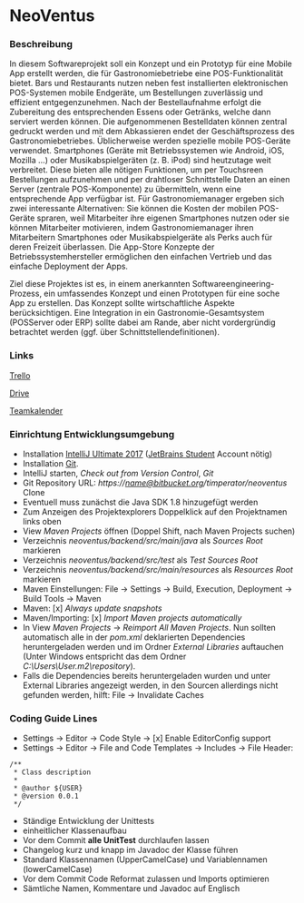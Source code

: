 # NeoVentus #

### Beschreibung ###

In diesem Softwareprojekt soll ein Konzept und ein Prototyp für eine Mobile App erstellt werden, die für Gastronomiebetriebe eine POS-Funktionalität bietet.
Bars und Restaurants nutzen neben fest installierten elektronischen POS-Systemen mobile Endgeräte, um Bestellungen zuverlässig und effizient entgegenzunehmen. Nach der Bestellaufnahme erfolgt die Zubereitung des entsprechenden Essens oder Getränks, welche dann serviert werden können. Die aufgenommenen Bestelldaten können zentral gedruckt werden und mit dem Abkassieren endet der Geschäftsprozess des Gastronomiebetriebes. Üblicherweise werden spezielle mobile POS-Geräte verwendet. Smartphones (Geräte mit Betriebssystemen wie Android, iOS, Mozilla ...) oder Musikabspielgeräten (z. B. iPod) sind heutzutage weit verbreitet. Diese bieten alle nötigen Funktionen, um per Touchsreen Bestellungen aufzunehmen und per drahtloser Schnittstelle Daten an  einen Server (zentrale POS-Komponente) zu übermitteln, wenn eine entsprechende App verfügbar ist.  Für Gastronomiemanager ergeben sich zwei interessante Alternativen: Sie können die Kosten der mobilen POS-Geräte spraren, weil Mitarbeiter ihre eigenen Smartphones nutzen oder sie können Mitarbeiter motivieren, indem Gastronomiemanager ihren Mitarbeitern Smartphones oder Musikabspielgeräte als Perks auch für deren Freizeit überlassen. Die App-Store Konzepte der Betriebssystemhersteller ermöglichen den einfachen Vertrieb und das einfache Deployment der Apps.

Ziel diese Projektes ist es, in einem anerkannten Softwareengineering-Prozess, ein umfassendes Konzept und einen Prototypen für eine soche App zu erstellen. Das Konzept sollte wirtschaftliche Aspekte berücksichtigen. Eine Integration in ein Gastronomie-Gesamtsystem (POSServer oder ERP) sollte dabei am Rande, aber nicht vordergründig betrachtet werden (ggf. über Schnittstellendefinitionen).

### Links ###
[Trello](https://trello.com/dvprojekt)

[Drive](https://drive.google.com/drive/folders/0B2XRjr3mZqCbMFB5MzM5VFhmOGs)

[Teamkalender](https://calendar.google.com/calendar/embed?src=olaemoefk157tamjupikrnrkt4%40group.calendar.google.com&ctz=Europe/Berlin)

### Einrichtung Entwicklungsumgebung ###

* Installation [IntelliJ Ultimate 2017](https://www.jetbrains.com/idea/download/) ([JetBrains Student](https://www.jetbrains.com/student/) Account nötig)
* Installation [Git](https://git-scm.com/downloads).
* IntelliJ starten, *Check out from Version Control*, *Git*
* Git Repository URL: *https://name@bitbucket.org/timperator/neoventus* Clone
* Eventuell muss zunächst die Java SDK 1.8 hinzugefügt werden
* Zum Anzeigen des Projektexplorers Doppelklick auf den Projektnamen links oben
* View *Maven Projects* öffnen (Doppel Shift, nach Maven Projects suchen)
* Verzeichnis *neoventus/backend/src/main/java* als *Sources Root* markieren
* Verzeichnis *neoventus/backend/src/test* als *Test Sources Root*
* Verzeichnis *neoventus/backend/src/main/resources* als *Resources Root* markieren
* Maven Einstellungen: File -> Settings -> Build, Execution, Deployment -> Build Tools -> Maven
* Maven: [x] *Always update snapshots*
* Maven/Importing: [x] *Import Maven projects automatically*
* In View *Maven Projects* -> *Reimport All Maven Projects*. Nun sollten automatisch alle in der *pom.xml* deklarierten Dependencies heruntergeladen werden und im Ordner *External Libraries* auftauchen (Unter Windows entspricht das dem Ordner *C:\Users\User\.m2\repository*).
* Falls die Dependencies bereits heruntergeladen wurden und unter External Libraries angezeigt werden, in den Sourcen allerdings nicht gefunden werden, hilft: File -> Invalidate Caches

### Coding Guide Lines ###
* Settings -> Editor -> Code Style -> [x] Enable EditorConfig support
* Settings -> Editor -> File and Code Templates -> Includes -> File Header:
```
/**
 * Class description
 *
 * @author ${USER}
 * @version 0.0.1
 */
```

* Ständige Entwicklung der Unittests
* einheitlicher Klassenaufbau
* Vor dem Commit **alle UnitTest** durchlaufen lassen
* Changelog kurz und knapp im Javadoc der Klasse führen
* Standard Klassennamen (UpperCamelCase) und Variablennamen (lowerCamelCase)
* Vor dem Commit Code Reformat zulassen und Imports optimieren
* Sämtliche Namen, Kommentare und Javadoc auf Englisch